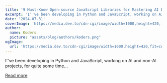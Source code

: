 ```yaml
---
title: '9 Must-Know Open-source JavaScript Libraries for Mastering AI Development 🧙✨'
excerpt: 'I''ve been developing in Python and JavaScript, working on AI and non-AI projects, for quite some time...'
date: '2024-07-31'
coverImage: 'https://media.dev.to/cdn-cgi/image/width=1000,height=420,fit=cover,gravity=auto,format=auto/https%3A%2F%2Fdev-to-uploads.s3.amazonaws.com%2Fuploads%2Farticles%2Foqqjyqb1om2i1848fuhz.gif'
author:
  name: Koders
  picture: "assets/blog/authors/koders.png"
ogImage:
  url: 'https://media.dev.to/cdn-cgi/image/width=1000,height=420,fit=cover,gravity=auto,format=auto/https%3A%2F%2Fdev-to-uploads.s3.amazonaws.com%2Fuploads%2Farticles%2Foqqjyqb1om2i1848fuhz.gif'
---
```


I''ve been developing in Python and JavaScript, working on AI and non-AI projects, for quite some time...

[Read more](https://dev.to/composiodev/9-must-know-open-source-javascript-libraries-for-mastering-ai-development-2i9m)
